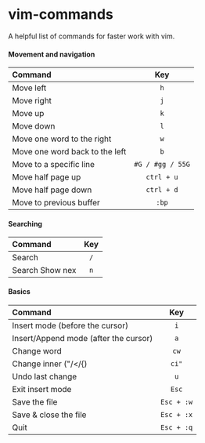 # vim-commands
A helpful list of commands for faster work with vim.

#### Movement and navigation

| Command      | Key | 
| :---        |    :----:   |
| Move left    |  `h`     |
| Move right    |  `j`     |
| Move up    |  `k`     |
| Move down    |  `l`     |
| Move one word to the right    |  `w`     |
| Move one word back to the left    |  `b`     |
| Move to a specific line    |  `#G / #gg / 55G`     |
| Move half page up    |  `ctrl + u`     |
| Move half page down    |  `ctrl + d`     |
| Move to previous buffer | `:bp`|

#### Searching

| Command      | Key | 
| :---        |    :----:   |
| Search | `/`|
| Search Show nex | `n`|

#### Basics
| Command      | Key | 
| :---        |    :----:   |
| Insert mode (before the cursor)    |  `i`     |
| Insert/Append mode (after the cursor)    |  `a`     |
| Change word    |  `cw`     |
| Change inner ("/</{)    |  `ci"`     |
| Undo last change    |  `u`     |
| Exit insert mode    |  `Esc`     |
| Save the file    |  `Esc + :w`     |
| Save & close the file    |  `Esc + :x`     |
| Quit    |  `Esc + :q`     |


